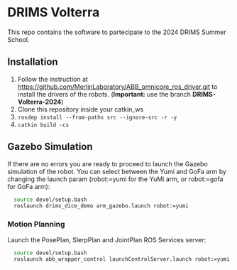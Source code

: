 # DRIMS Volterra

This repo contains the software to partecipate to the 2024 DRIMS Summer School.

## Installation

1. Follow the instruction at https://github.com/MerlinLaboratory/ABB_omnicore_ros_driver.git to install the drivers of the robots. (**Important:** use the branch **DRIMS-Volterra-2024**)
2. Clone this repository inside your catkin_ws
3. ```rosdep install --from-paths src --ignore-src -r -y```
4. ```catkin build -cs```

## Gazebo Simulation
If there are no errors you are ready to proceed to launch the Gazebo simulation of the robot. You can select between the Yumi and GoFa arm by changing the launch param (robot:=yumi for the YuMi arm, or robot:=gofa for GoFa arm):
```bash
  source devel/setup.bash
  roslaunch drims_dice_demo arm_gazebo.launch robot:=yumi
```
### Motion Planning
Launch the PosePlan, SlerpPlan and JointPlan ROS Services server:
```bash
  source devel/setup.bash
  roslaunch abb_wrapper_control launchControlServer.launch robot:=yumi
```




